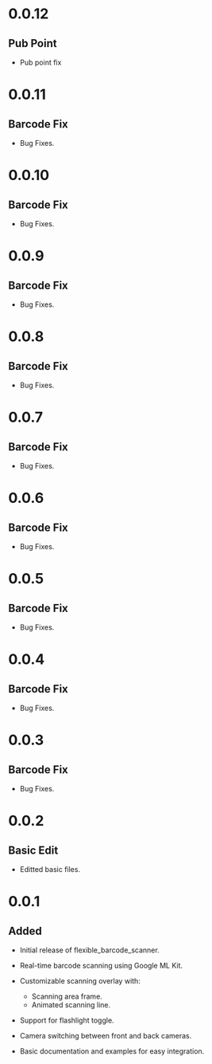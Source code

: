 # 0.0.12

## Pub Point
- Pub point fix

# 0.0.11

## Barcode Fix
- Bug Fixes.

# 0.0.10

## Barcode Fix
- Bug Fixes.

# 0.0.9

## Barcode Fix
- Bug Fixes.

# 0.0.8

## Barcode Fix
- Bug Fixes.

# 0.0.7

## Barcode Fix
- Bug Fixes.

# 0.0.6

## Barcode Fix
- Bug Fixes.

# 0.0.5

## Barcode Fix
- Bug Fixes.

# 0.0.4

## Barcode Fix
- Bug Fixes.

# 0.0.3

## Barcode Fix
- Bug Fixes.

# 0.0.2

## Basic Edit
- Editted basic files.

# 0.0.1

## Added
- Initial release of flexible_barcode_scanner.

- Real-time barcode scanning using Google ML Kit.

- Customizable scanning overlay with:
    - Scanning area frame.
    - Animated scanning line.

- Support for flashlight toggle.

- Camera switching between front and back cameras.

- Basic documentation and examples for easy integration.
